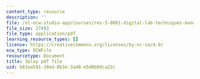 ```yaml
---
content_type: resource
description: ''
file: /ol-ocw-studio-app/courses/res-5-0001-digital-lab-techniques-manual-spring-2007/b81ea59138ed8b3e3a40e5d0b0dca22c_ml58GCq078o.pdf
file_size: 27493
file_type: application/pdf
learning_resource_types: []
license: https://creativecommons.org/licenses/by-nc-sa/4.0/
ocw_type: OCWFile
resourcetype: Document
title: 3play pdf file
uid: b81ea591-38ed-8b3e-3a40-e5d0b0dca22c
---
```

